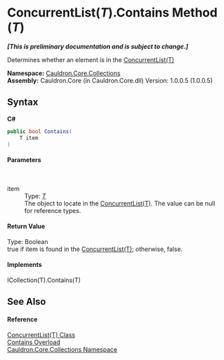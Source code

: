 # ConcurrentList(*T*).Contains Method (*T*)
 _**\[This is preliminary documentation and is subject to change.\]**_

Determines whether an element is in the <a href="T_Cauldron_Core_Collections_ConcurrentList_1">ConcurrentList(T)</a>

**Namespace:**&nbsp;<a href="N_Cauldron_Core_Collections">Cauldron.Core.Collections</a><br />**Assembly:**&nbsp;Cauldron.Core (in Cauldron.Core.dll) Version: 1.0.0.5 (1.0.0.5)

## Syntax

**C#**<br />
``` C#
public bool Contains(
	T item
)
```


#### Parameters
&nbsp;<dl><dt>item</dt><dd>Type: <a href="T_Cauldron_Core_Collections_ConcurrentList_1">*T*</a><br />The object to locate in the <a href="T_Cauldron_Core_Collections_ConcurrentList_1">ConcurrentList(T)</a>. The value can be null for reference types.</dd></dl>

#### Return Value
Type: Boolean<br />true if item is found in the <a href="T_Cauldron_Core_Collections_ConcurrentList_1">ConcurrentList(T)</a>; otherwise, false.

#### Implements
ICollection(T).Contains(T)<br />

## See Also


#### Reference
<a href="T_Cauldron_Core_Collections_ConcurrentList_1">ConcurrentList(T) Class</a><br /><a href="Overload_Cauldron_Core_Collections_ConcurrentList_1_Contains">Contains Overload</a><br /><a href="N_Cauldron_Core_Collections">Cauldron.Core.Collections Namespace</a><br />